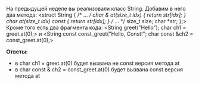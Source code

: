 На предыдущей неделе вы реализовали класс String. Добавим в него два метода:
<struct String {
    /* ... */
    char & at(size_t idx)       { return str[idx]; }
    char   at(size_t idx) const { return str[idx]; }
    /* ... */
    size_t size;
    char *str;
};>
Кроме того есть два фрагмента кода:
<String greet("Hello");
char ch1 = greet.at(0);>
и 
<String const const_greet("Hello, Const!";
char const &ch2 = const_greet.at(0);>

**Ответы:**

* в char ch1 = greet.at(0) будет вызвана не const версия метода at
* в char const & ch2 = const_greet.at(0) будет вызвана const версия метода at